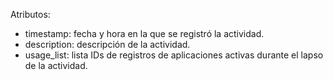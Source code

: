 Atributos:
- timestamp: fecha y hora en la que se registró la actividad.
- description: descripción de la actividad.
- usage_list: lista IDs de registros de aplicaciones activas durante el lapso de la actividad.
